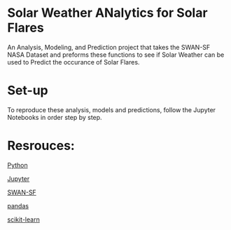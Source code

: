 # Solar Weather ANalytics for Solar Flares

An Analysis, Modeling, and Prediction project that takes the SWAN-SF NASA Dataset and preforms these functions to see if Solar Weather can be used to Predict the occurance of Solar Flares.

# Set-up

To reproduce these analysis, models and predictions, follow the Jupyter Notebooks in order step by step.

# Resrouces: 

[Python](https://www.python.org/)

[Jupyter](https://jupyter.org/)

[SWAN-SF](https://dataverse.harvard.edu/dataset.xhtml?persistentId=doi:10.7910/DVN/EBCFKM)

[pandas](https://pandas.pydata.org/)

[scikit-learn](https://scikit-learn.org/stable/)
